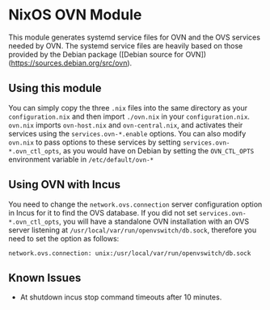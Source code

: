 # NixOS OVN Module

This module generates systemd service files for OVN and the OVS services needed by OVN. The systemd service files are heavily based on those provided by the Debian package ([Debian source for OVN])(https://sources.debian.org/src/ovn).

## Using this module

You can simply copy the three `.nix` files into the same directory as your `configuration.nix` and then import `./ovn.nix` in your `configuration.nix`.
`ovn.nix` imports `ovn-host.nix` and `ovn-central.nix`, and activates their services using the `services.ovn-*.enable` options.
You can also modify `ovn.nix` to pass options to these services by setting `services.ovn-*.ovn_ctl_opts`, as you would have on Debian by setting the `OVN_CTL_OPTS` environment variable in `/etc/default/ovn-*`

## Using OVN with Incus

You need to change the `network.ovs.connection` server configuration option in Incus for it to find the OVS database.
If you did not set `services.ovn-*.ovn_ctl_opts`, you will have a standalone OVN installation with an OVS server listening at `/usr/local/var/run/openvswitch/db.sock`, therefore you need to set the option as follows:

```
network.ovs.connection: unix:/usr/local/var/run/openvswitch/db.sock
```

## Known Issues

* At shutdown incus stop command timeouts after 10 minutes.
